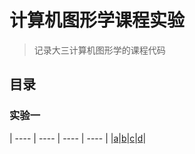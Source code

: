 # 计算机图形学课程实验

> 记录大三计算机图形学的课程代码

## 目录
###  实验一

| ---- | ---- | ---- | ---- |
|[a](./实验一/demos/a.html)|[b](./实验一/demos/b.html)|[c](./实验一/demos/c.html)|[d](./实验一/demos/d.html)|
